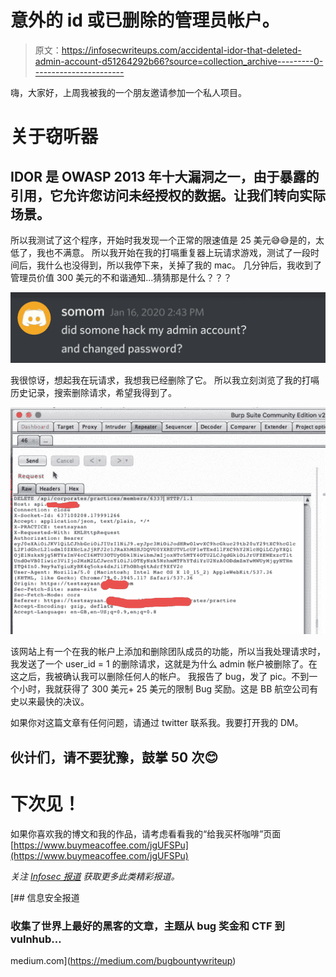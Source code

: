 # 意外的 id 或已删除的管理员帐户。

> 原文：<https://infosecwriteups.com/accidental-idor-that-deleted-admin-account-d51264292b66?source=collection_archive---------0----------------------->

嗨，大家好，上周我被我的一个朋友邀请参加一个私人项目。

# 关于窃听器

## IDOR 是 OWASP 2013 年十大漏洞之一，由于暴露的引用，它允许您访问未经授权的数据。让我们转向实际场景。

所以我测试了这个程序，开始时我发现一个正常的限速值是 25 美元😅😅是的，太低了，我也不满意。
所以我开始在我的打嗝重复器上玩请求游戏，测试了一段时间后，我什么也没得到，所以我停下来，关掉了我的 mac。
几分钟后，我收到了管理员价值 300 美元的不和谐通知...猜猜那是什么？？？

![](img/c1b3b769cf2288d9f7dfa468eecdf706.png)

我很惊讶，想起我在玩请求，我想我已经删除了它。
所以我立刻浏览了我的打嗝历史记录，搜索删除请求，希望我得到了。

![](img/4d3163d65a698c62c6af33ad5ec4c149.png)

该网站上有一个在我的帐户上添加和删除团队成员的功能，所以当我处理请求时，我发送了一个 user_id = 1 的删除请求，这就是为什么 admin 帐户被删除了。在这之后，我被确认我可以删除任何人的帐户。
我报告了 bug，发了 pic。不到一个小时，我就获得了 300 美元+ 25 美元的限制 Bug 奖励。这是 BB 航空公司有史以来最快的决议。

如果你对这篇文章有任何问题，请通过 twitter 联系我。我要打开我的 DM。

## 伙计们，请不要犹豫，鼓掌 50 次😊

# 下次见！

如果你喜欢我的博文和我的作品，请考虑看看我的“给我买杯咖啡”页面
[https://www.buymeacoffee.com/jgUFSPu](https://www.buymeacoffee.com/jgUFSPu)

*关注* [*Infosec 报道*](https://medium.com/bugbountywriteup) *获取更多此类精彩报道。*

[](https://medium.com/bugbountywriteup) [## 信息安全报道

### 收集了世界上最好的黑客的文章，主题从 bug 奖金和 CTF 到 vulnhub…

medium.com](https://medium.com/bugbountywriteup)